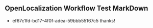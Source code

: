 ## OpenLocalization Workflow Test MarkDown
* ef67c1fd-bd17-4f0f-adea-59bbb55167c5 
thanks!<!--HONumber=Mar16_HO4-->
